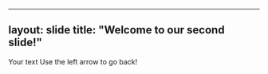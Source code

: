 

---
layout: slide
title: "Welcome to our second slide!"
---
Your text
Use the left arrow to go back! 
